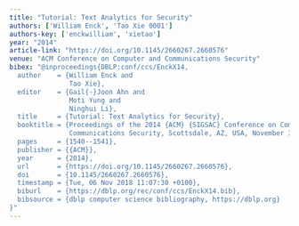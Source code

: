```yaml
---
title: "Tutorial: Text Analytics for Security"
authors: ['William Enck', 'Tao Xie 0001']
authors-key: ['enckwilliam', 'xietao']
year: "2014"
article-link: "https://doi.org/10.1145/2660267.2660576"
venue: "ACM Conference on Computer and Communications Security"
bibex: "@inproceedings{DBLP:conf/ccs/EnckX14,
  author    = {William Enck and
               Tao Xie},
  editor    = {Gail{-}Joon Ahn and
               Moti Yung and
               Ninghui Li},
  title     = {Tutorial: Text Analytics for Security},
  booktitle = {Proceedings of the 2014 {ACM} {SIGSAC} Conference on Computer and
               Communications Security, Scottsdale, AZ, USA, November 3-7, 2014},
  pages     = {1540--1541},
  publisher = {{ACM}},
  year      = {2014},
  url       = {https://doi.org/10.1145/2660267.2660576},
  doi       = {10.1145/2660267.2660576},
  timestamp = {Tue, 06 Nov 2018 11:07:30 +0100},
  biburl    = {https://dblp.org/rec/conf/ccs/EnckX14.bib},
  bibsource = {dblp computer science bibliography, https://dblp.org}
}"
---
```

